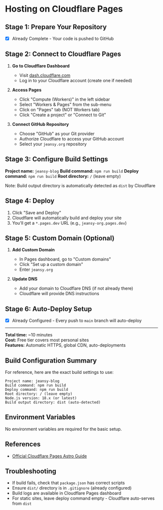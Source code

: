 # Hosting on Cloudflare Pages

## Stage 1: Prepare Your Repository
- [x] Already Complete - Your code is pushed to GitHub

## Stage 2: Connect to Cloudflare Pages

1. **Go to Cloudflare Dashboard**
   - Visit [dash.cloudflare.com](https://dash.cloudflare.com)
   - Log in to your Cloudflare account (create one if needed)

2. **Access Pages**
   - Click "Compute (Workers)" in the left sidebar
   - Select "Workers & Pages" from the sub-menu
   - Click on "Pages" tab (NOT Workers tab)
   - Click "Create a project" or "Connect to Git"

3. **Connect GitHub Repository**
   - Choose "GitHub" as your Git provider
   - Authorize Cloudflare to access your GitHub account
   - Select your `jeansy.org` repository

## Stage 3: Configure Build Settings

**Project name:** `jeansy-blog`
**Build command:** `npm run build`
**Deploy command:** `npm run build`
**Root directory:** `/` (leave empty)

Note: Build output directory is automatically detected as `dist` by Cloudflare

## Stage 4: Deploy

1. Click "Save and Deploy"
2. Cloudflare will automatically build and deploy your site
3. You'll get a `*.pages.dev` URL (e.g., `jeansy-org.pages.dev`)

## Stage 5: Custom Domain (Optional)

1. **Add Custom Domain**
   - In Pages dashboard, go to "Custom domains"
   - Click "Set up a custom domain"
   - Enter `jeansy.org`

2. **Update DNS**
   - Add your domain to Cloudflare DNS (if not already there)
   - Cloudflare will provide DNS instructions

## Stage 6: Auto-Deploy Setup

- [x] Already Configured - Every push to `main` branch will auto-deploy

---

**Total time:** ~10 minutes  
**Cost:** Free tier covers most personal sites  
**Features:** Automatic HTTPS, global CDN, auto-deployments

## Build Configuration Summary

For reference, here are the exact build settings to use:

```
Project name: jeansy-blog
Build command: npm run build
Deploy command: npm run build
Root directory: / (leave empty)
Node.js version: 18.x (or latest)
Build output directory: dist (auto-detected)
```

## Environment Variables

No environment variables are required for the basic setup.

## References

- [Official Cloudflare Pages Astro Guide](https://developers.cloudflare.com/pages/framework-guides/deploy-an-astro-site/)

## Troubleshooting

- If build fails, check that `package.json` has correct scripts
- Ensure `dist/` directory is in `.gitignore` (already configured)
- Build logs are available in Cloudflare Pages dashboard
- For static sites, leave deploy command empty - Cloudflare auto-serves from `dist`